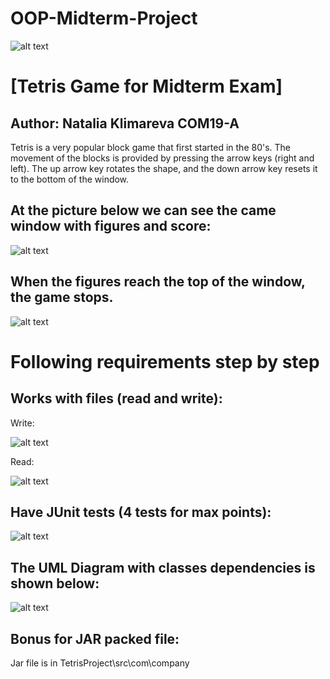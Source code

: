 # OOP-Midterm-Project

![alt text](https://upload.wikimedia.org/wikipedia/en/0/07/Ala-Too_International_University_Seal.png)

# [Tetris Game for Midterm Exam]

## Author: Natalia Klimareva COM19-A

Tetris is a very popular block game that first started in the 80's.
The movement of the blocks is provided by pressing the arrow keys (right and left). The up arrow key rotates the shape, and the down arrow key resets it to the bottom of the window.

## At the picture below we can see the came window with figures and score:

![alt text](https://github.com/MIA1kl/OOP_Midterm_Project/blob/main/2020-11-04_23-38-27%20(3).png?raw=true)

## When the figures reach the top of the window, the game stops. 

![alt text](https://github.com/MIA1kl/OOP_Midterm_Project/blob/main/2020-11-04_23-41-12.png?raw=true)

# Following requirements step by step

## Works with files (read and write): 

Write:

![alt text](https://github.com/MIA1kl/OOP_Midterm_Project/blob/main/2020-11-06_20-56-56.png?raw=true)

Read: 

![alt text](https://github.com/MIA1kl/OOP_Midterm_Project/blob/main/2020-11-06_20-57-20.png?raw=true)

## Have JUnit tests (4 tests for max points):

![alt text](https://github.com/MIA1kl/OOP_Midterm_Project/blob/main/2020-11-06_20-59-41.png?raw=true)

## The UML Diagram with classes dependencies is shown below:

![alt text](https://github.com/MIA1kl/OOP_Midterm_Project/blob/main/2020-11-04_23-36-48.png?raw=true)

## Bonus for JAR packed file:

Jar file is in TetrisProject\src\com\company

